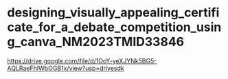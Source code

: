 # designing_visually_appealing_certificate_for_a_debate_competition_using_canva_NM2023TMID33846
https://drive.google.com/file/d/1OoY-yeXJYNk5BG5-AQLRaeFhIWbOGB1x/view?usp=drivesdk
